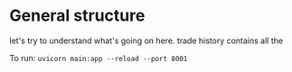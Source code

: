 # General structure
let's try to understand what's going on here.
trade history contains all the 

To run: `uvicorn main:app --reload --port 8001`

